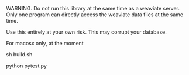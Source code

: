WARNING.  Do not run this library at the same time as a weaviate server.  Only one program can directly access the weaviate data files at the same time.

Use this entirely at your own risk.  This may corrupt your database.



For macosx only, at the moment

sh build.sh

python pytest.py

